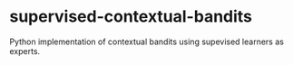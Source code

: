 # supervised-contextual-bandits
Python implementation of contextual bandits using supevised learners as experts.
